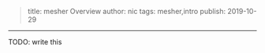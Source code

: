 > title: mesher Overview
> author: nic
> tags: mesher,intro
> publish: 2019-10-29
---

TODO: write this

